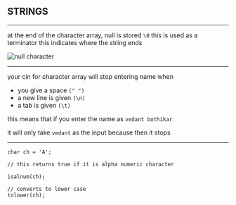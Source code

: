 ## STRINGS

---

at the end of the character array, null is stored
`\0`
this is used as a terminator
this indicates where the string ends

![null character](https://s3.us-west-2.amazonaws.com/secure.notion-static.com/79f949a4-5c36-44bd-ad2e-150f0144ebe1/Screenshot_from_2022-09-10_13-38-44.png?X-Amz-Algorithm=AWS4-HMAC-SHA256&X-Amz-Content-Sha256=UNSIGNED-PAYLOAD&X-Amz-Credential=AKIAT73L2G45EIPT3X45%2F20220910%2Fus-west-2%2Fs3%2Faws4_request&X-Amz-Date=20220910T080911Z&X-Amz-Expires=86400&X-Amz-Signature=79ff09b7a1c78370c0623a94e40fd5a57b01d81868e90f083272dfa20afd6d43&X-Amz-SignedHeaders=host&response-content-disposition=filename%20%3D"Screenshot%2520from%25202022-09-10%252013-38-44.png"&x-id=GetObject)

---

your cin for character array will stop entering name when

- you give a space `(" ")`
- a new line is given `(\n)`
- a tab is given `(\t)`

this means that if you enter the name as `vedant bothikar`

it will only take `vedant` as the input
because then it stops

---

```
char ch = 'A';

// this returns true if it is alpha numeric character

isalnum(ch);

// converts to lower case
tolower(ch);

```
